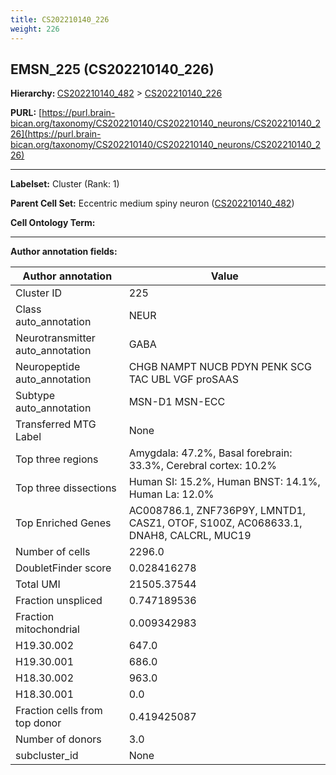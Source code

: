 ```yaml
---
title: CS202210140_226
weight: 226
---
```

## EMSN_225 (CS202210140_226)
<b>Hierarchy: </b>
[CS202210140_482](../CS202210140_482) >
[CS202210140_226](../CS202210140_226)

**PURL:** [https://purl.brain-bican.org/taxonomy/CS202210140/CS202210140_neurons/CS202210140_226](https://purl.brain-bican.org/taxonomy/CS202210140/CS202210140_neurons/CS202210140_226)

---


**Labelset:** Cluster (Rank: 1)

**Parent Cell Set:** Eccentric medium spiny neuron ([CS202210140_482](../CS202210140_482))



**Cell Ontology Term:** 

[MARKER GENES.]: #


---

[TRANSFERRED ANNOTATIONS.]: #


[AUTHOR ANNOTATION FIELDS.]: #


**Author annotation fields:**

| Author annotation | Value |
|-------------------|-------|
|Cluster ID|225|
|Class auto_annotation|NEUR|
|Neurotransmitter auto_annotation|GABA|
|Neuropeptide auto_annotation|CHGB NAMPT NUCB PDYN PENK SCG TAC UBL VGF proSAAS|
|Subtype auto_annotation|MSN-D1 MSN-ECC|
|Transferred MTG Label|None|
|Top three regions|Amygdala: 47.2%, Basal forebrain: 33.3%, Cerebral cortex: 10.2%|
|Top three dissections|Human SI: 15.2%, Human BNST: 14.1%, Human La: 12.0%|
|Top Enriched Genes|AC008786.1, ZNF736P9Y, LMNTD1, CASZ1, OTOF, S100Z, AC068633.1, DNAH8, CALCRL, MUC19|
|Number of cells|2296.0|
|DoubletFinder score|0.028416278|
|Total UMI|21505.37544|
|Fraction unspliced|0.747189536|
|Fraction mitochondrial|0.009342983|
|H19.30.002|647.0|
|H19.30.001|686.0|
|H18.30.002|963.0|
|H18.30.001|0.0|
|Fraction cells from top donor|0.419425087|
|Number of donors|3.0|
|subcluster_id|None|

